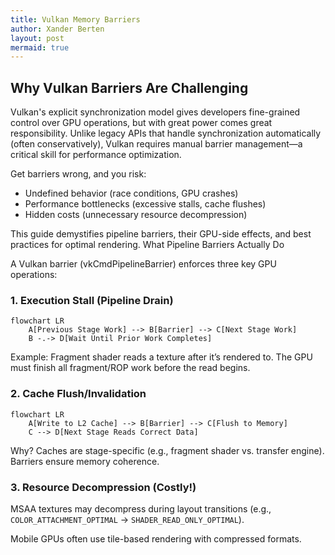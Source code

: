 ```yaml
---
title: Vulkan Memory Barriers
author: Xander Berten
layout: post
mermaid: true
---
```


## Why Vulkan Barriers Are Challenging
Vulkan's explicit synchronization model gives developers fine-grained control over GPU operations, but with great power comes great responsibility. Unlike legacy APIs that handle synchronization automatically (often conservatively), Vulkan requires manual barrier management—a critical skill for performance optimization.

Get barriers wrong, and you risk:

- Undefined behavior (race conditions, GPU crashes)
- Performance bottlenecks (excessive stalls, cache flushes)
- Hidden costs (unnecessary resource decompression)

This guide demystifies pipeline barriers, their GPU-side effects, and best practices for optimal rendering.
What Pipeline Barriers Actually Do

A Vulkan barrier (vkCmdPipelineBarrier) enforces three key GPU operations:
### 1. Execution Stall (Pipeline Drain)
```mermaid
flowchart LR  
    A[Previous Stage Work] --> B[Barrier] --> C[Next Stage Work]  
    B -.-> D[Wait Until Prior Work Completes]  
```
Example: Fragment shader reads a texture after it’s rendered to. The GPU must finish all fragment/ROP work before the read begins.


### 2. Cache Flush/Invalidation
```mermaid
flowchart LR  
    A[Write to L2 Cache] --> B[Barrier] --> C[Flush to Memory]  
    C --> D[Next Stage Reads Correct Data]   
```
Why? Caches are stage-specific (e.g., fragment shader vs. transfer engine). Barriers ensure memory coherence.


### 3. Resource Decompression (Costly!)

   MSAA textures may decompress during layout transitions (e.g., `COLOR_ATTACHMENT_OPTIMAL` → `SHADER_READ_ONLY_OPTIMAL`).

   Mobile GPUs often use tile-based rendering with compressed formats.